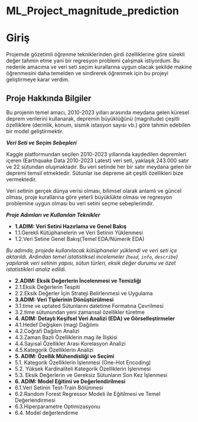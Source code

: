 # ML_Project_magnitude_prediction

# Giriş 
  Projemde gözetimli öğrenme tekniklerinden girdi özelliklerine göre sürekli değer tahmin etme yani bir regresyon problemi çalışmak istiyordum. Bu nedenle amacıma ve veri seti seçim kurallarına uygun olacak şekilde makine öğrenmesini daha temelden ve sindirerek öğrenmek için bu projeyi geliştirmeye karar verdim. 

## Proje Hakkında Bilgiler

Bu projenin temel amacı, 2010-2023 yılları arasında meydana gelen küresel deprem verilerini kullanarak, depremin büyüklüğünü (magnitude) çeşitli özelliklere (derinlik, konum, sismik istasyon sayısı vb.) göre tahmin edebilen bir model geliştirmektir. 


**_Veri Seti ve Seçim Sebepleri_**

Kaggle platformundan seçilen 2010-2023 yıllarında kaydedilen depremleri içeren (Earthquake Data 2010-2023 Latest) veri seti, yaklaşık 243.000 satır ve 22 sütundan oluşmaktadır. Bu veri setinde her bir satır meydana gelen bir depremi temsil etmektedir. Sütunlar ise depreme ait çeşitli özellikleri bize vermektedir.

Veri setinin gerçek dünya verisi olması, bilimsel olarak anlamlı ve güncel olması, proje kurallarına göre yeterli büyüklükte olması ve regresyon problemine uygun olması bu veri setini seçme sebeplerimdir.


**_Proje Adımları ve Kullanılan Teknikler_**

* **1.ADIM: Veri Setini Hazırlama ve Genel Bakış**
* 1.1.Gerekli Kütüphanelerin ve Veri Setinin Yüklenmesi
* 1.2.Veri Setine Genel Bakış(Temel EDA/Nümerik EDA)

*Bu adımda, projede kullanılacak kütüphaneler yüklendi ve veri seti içe aktarıldı. Ardından temel istatistiksel incelemeler (`head`, `info`, `describe`) yapılarak veri setinin yapısı, sütun türleri, eksik değer durumu ve özet istatistikleri analiz edildi.*

* **2.ADIM: Eksik Değerlerin İncelenmesi ve Temizliği**
* 2.1.Eksik Değerlerin Tespiti
* 2.2.Eksik Değerler İçin Strateji Belirlenmesi ve Uygulama
* **3.ADIM: Veri Tiplerinin Dönüştürülmesi**
* 3.1.time ve uptated Sütunlarını datetime Formatına Çevrilmesi
* 3.2.time sütunundan yeni zamansal özellikler türetme
* **4. ADIM: Detaylı Keşifsel Veri Analizi (EDA) ve Görselleştirmeler**
* 4.1.Hedef Değişken (mag) Dağılımı
* 4.2.Coğrafi Dağılım Analizi
* 4.3.Zaman Bazlı Özelliklerin mag ile İlişkisi
* 4.4.Sayısal Özellikler Arası Korelasyon Analizi
* 4.5.Kategorik Özelliklerin Analizi
* **5. ADIM: Özellik Mühendisliği ve Seçimi**
* 5.1. Kategorik Özelliklerin İşlenmesi (One-Hot Encoding)
* 5.2. Yüksek Kardinaliteli Kategorik Özelliklerin İşlenmesi
* 5.3. Eksik Değerlerin ve Gereksiz Sütunların Son Kez İşlenmesi
* **6. ADIM: Model Eğitimi ve Değerlendirilmesi**
* 6.1.Veri Setinin Test-Train Bölünmesi 
* 6.2.Random Forest Regressor Modeli ile Eğitilmesi ve Temel Değerlendirmesi
* 6.3.Hiperparametre Optimizasyonu 
* 6.4. Model değerlendirme 

